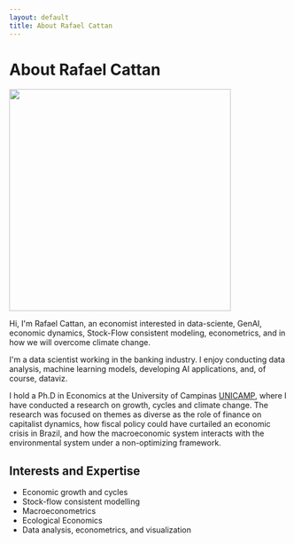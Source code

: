 ```yaml
---
layout: default
title: About Rafael Cattan
---
```


<div class="post">
	<h1 class="pageTitle">About Rafael Cattan</h1>
	<img src="{{ '/assets/img/CATTAN.jpg' }}" alt="" width="400">
	<p class="intro"> Hi, I'm Rafael Cattan, an economist interested in data-sciente, GenAI, economic dynamics, Stock-Flow consistent modeling, econometrics, and in how we will overcome climate change. </p>
	<p>I'm a data scientist working in the banking industry. I enjoy conducting data analysis, machine learning models, developing AI applications, and, of course, dataviz.</p>
		<p>I hold a Ph.D in Economics at the University of Campinas <a href="https://www.eco.unicamp.br/">UNICAMP</a>, where I have conducted a research on growth, cycles and climate change. The research was focused on themes as diverse as the role of finance on capitalist dynamics, how fiscal policy could have curtailed an economic crisis in Brazil, and how the macroeconomic system interacts with the environmental system under a non-optimizing framework.</p>
	<h2>Interests and Expertise</h2>
	<ul>
		<li>Economic growth and cycles</li>
  		<li>Stock-flow consistent modelling</li>
  		<li>Macroeconometrics</li>
  		<li>Ecological Economics</li>
  		<li>Data analysis, econometrics, and visualization</li>
  	</ul>
</div>
